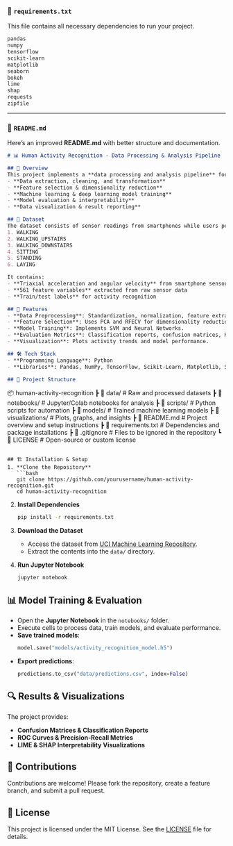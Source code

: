 ### **📜 `requirements.txt`**
This file contains all necessary dependencies to run your project.

```txt
pandas
numpy
tensorflow
scikit-learn
matplotlib
seaborn
bokeh
lime
shap
requests
zipfile
```

---

### **📘 `README.md`**
Here’s an improved **README.md** with better structure and documentation.

```markdown
# 📊 Human Activity Recognition - Data Processing & Analysis Pipeline

## 📌 Overview
This project implements a **data processing and analysis pipeline** for the [Human Activity Recognition Using Smartphones Dataset](https://archive.ics.uci.edu/dataset/240/human+activity+recognition+using+smartphones). It covers:
- **Data extraction, cleaning, and transformation**
- **Feature selection & dimensionality reduction**
- **Machine learning & deep learning model training**
- **Model evaluation & interpretability**
- **Data visualization & result reporting**

## 📂 Dataset
The dataset consists of sensor readings from smartphones while users perform six different activities:
1. WALKING
2. WALKING_UPSTAIRS
3. WALKING_DOWNSTAIRS
4. SITTING
5. STANDING
6. LAYING

It contains:
- **Triaxial acceleration and angular velocity** from smartphone sensors
- **561 feature variables** extracted from raw sensor data
- **Train/test labels** for activity recognition

## 🚀 Features
- **Data Preprocessing**: Standardization, normalization, feature extraction.
- **Feature Selection**: Uses PCA and RFECV for dimensionality reduction.
- **Model Training**: Implements SVM and Neural Networks.
- **Evaluation Metrics**: Classification reports, confusion matrices, ROC curves.
- **Visualization**: Plots activity trends and model performance.

## 🛠️ Tech Stack
- **Programming Language**: Python  
- **Libraries**: Pandas, NumPy, TensorFlow, Scikit-Learn, Matplotlib, Seaborn, Lime, SHAP, Bokeh

## 📂 Project Structure
```
📦 human-activity-recognition
 ┣ 📂 data/                     # Raw and processed datasets
 ┣ 📂 notebooks/                # Jupyter/Colab notebooks for analysis
 ┣ 📂 scripts/                  # Python scripts for automation
 ┣ 📂 models/                   # Trained machine learning models
 ┣ 📂 visualizations/           # Plots, graphs, and insights
 ┣ 📜 README.md                 # Project overview and setup instructions
 ┣ 📜 requirements.txt          # Dependencies and package installations
 ┣ 📜 .gitignore                # Files to be ignored in the repository
 ┗ 📜 LICENSE                   # Open-source or custom license
```

## 🏗️ Installation & Setup
1. **Clone the Repository**
   ```bash
   git clone https://github.com/yourusername/human-activity-recognition.git
   cd human-activity-recognition
   ```
2. **Install Dependencies**
   ```bash
   pip install -r requirements.txt
   ```
3. **Download the Dataset**
   - Access the dataset from [UCI Machine Learning Repository](https://archive.ics.uci.edu/dataset/240/human+activity+recognition+using+smartphones).
   - Extract the contents into the `data/` directory.

4. **Run Jupyter Notebook**
   ```bash
   jupyter notebook
   ```

## 📊 Model Training & Evaluation
- Open the **Jupyter Notebook** in the `notebooks/` folder.
- Execute cells to process data, train models, and evaluate performance.
- **Save trained models**:
  ```python
  model.save("models/activity_recognition_model.h5")
  ```
- **Export predictions**:
  ```python
  predictions.to_csv("data/predictions.csv", index=False)
  ```

## 🔍 Results & Visualizations
The project provides:
- **Confusion Matrices & Classification Reports**
- **ROC Curves & Precision-Recall Metrics**
- **LIME & SHAP Interpretability Visualizations**

## 🤝 Contributions
Contributions are welcome! Please fork the repository, create a feature branch, and submit a pull request.

## 📜 License
This project is licensed under the MIT License. See the [LICENSE](LICENSE) file for details.


